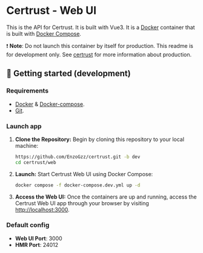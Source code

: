 # Certrust - Web UI

This is the API for Certrust. It is built with Vue3. It is a [Docker](https://www.docker.com/) container that is built with [Docker Compose](https://docs.docker.com/compose/).

❗ **Note**: Do not launch this container by itself for production. This readme is for development only. See [certrust](../README.md) for more information about production.

## 🚀 Getting started (development)

### Requirements
- [Docker](https://docs.docker.com/engine/install/) & [Docker-compose](https://docs.docker.com/compose/install/).
- [Git](https://git-scm.com/book/en/v2/Getting-Started-Installing-Git).

### Launch app

1. **Clone the Repository:** Begin by cloning this repository to your local machine:

   ```bash
   https://github.com/EnzoGzz/certrust.git -b dev
   cd certrust/web
   ```

2. **Launch:** Start Certrust Web UI using Docker Compose:
   ```bash
   docker compose -f docker-compose.dev.yml up -d
   ```
3. **Access the Web UI:** Once the containers are up and running, access the Certrust Web UI app through your browser by visiting [http://localhost:3000](http://localhost:3000).

### Default config

- **Web UI Port**: 3000
- **HMR Port**: 24012
